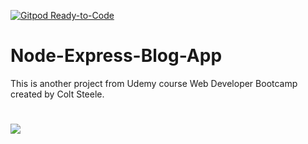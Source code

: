 [![Gitpod Ready-to-Code](https://img.shields.io/badge/Gitpod-Ready--to--Code-blue?logo=gitpod)](https://gitpod.io/#https://github.com/ramunasnognys/Node-Express-Blog-App) 

# Node-Express-Blog-App
This is another project from Udemy course Web Developer Bootcamp created by Colt Steele.
#

![](splashscreen.png)

<!-- - [Method 1:](#Method-1) (using Array.prototype method) -->
<!-- - [Method 2:](#Method-2) (decreasing) -->
<!-- - [Method 3:](#Method-3) (increasing) -->
<!-- - [Method 4:](#Method-4) (modern) -->
<!-- - [Method 5:](#Method-5) (forEach - High order array method) -->
<!-- - [Method 6:](#Method-6) (reduce) -->
<!--  -->
